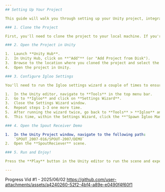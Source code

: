 ```yaml
---
## Setting Up Your Project

This guide will walk you through setting up your Unity project, integrating Igloo tools, and configuring Spout for seamless operation.

### 1. Clone the Project

First, you'll need to clone the project to your local machine. If you're unfamiliar with cloning, you'll typically use a Git client or your command line.

### 2. Open the Project in Unity

1.  Launch **Unity Hub**.
2.  In Unity Hub, click on **"Add"** (or "Add Project from Disk").
3.  Browse to the location where you cloned the project and select the project folder.
4.  Open the project in Unity.

### 3. Configure Igloo Settings

You'll need to run the Igloo settings wizard a couple of times to ensure proper configuration.

1.  In the Unity editor, navigate to **Tools** in the top menu bar.
2.  Go to **Igloo** and click on **Settings Wizard**.
3.  Close the Settings Wizard window.
4.  Repeat steps 1-3 one more time.
5.  After running the wizard twice, go back to **Tools** > **Igloo** and click on **Settings Wizard** again.
6.  This time, within the Settings Wizard, click the **"Spawn Igloo Manager"** button.

### 4. Open the Spout Receiver Demo

1.  In the Unity Project window, navigate to the following path:
    `SPOUT_2007-016/SPOUT-2007/DEMO`
2.  Open the **SpoutReciever** scene.

### 5. Run and Enjoy!

Press the **Play** button in the Unity editor to run the scene and experience the setup.

---
```


Progress Vid #1 - 2025/06/02
https://github.com/user-attachments/assets/a4240260-52f2-4bf4-a89e-e0490f4f60f1


